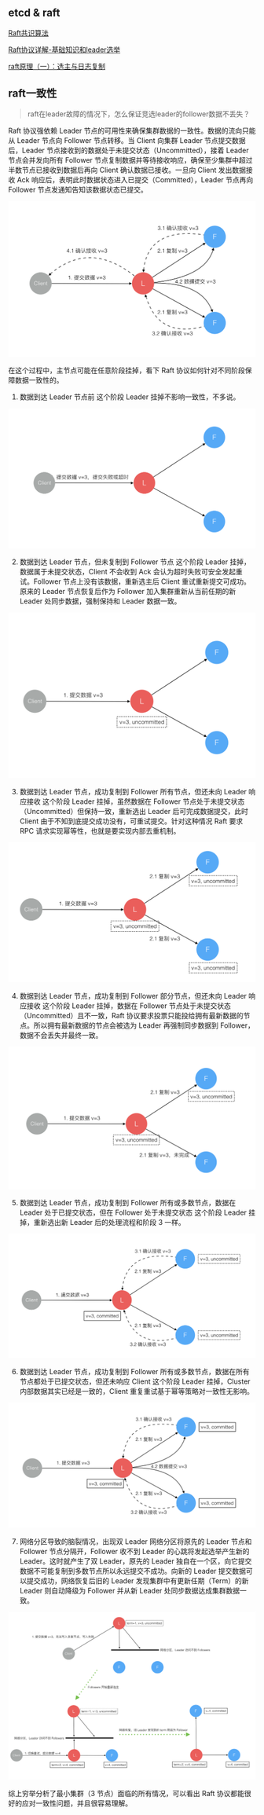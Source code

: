 ## etcd & raft

[Raft共识算法](http://www.calvinneo.com/2019/03/12/raft-algorithm/)

[Raft协议详解-基础知识和leader选举](https://zhuanlan.zhihu.com/p/29130892)

[raft原理（一）：选主与日志复制](http://oserror.com/distributed/raft-principle-one/)

## raft一致性

> raft在leader故障的情况下，怎么保证竞选leader的follower数据不丢失？

Raft 协议强依赖 Leader 节点的可用性来确保集群数据的一致性。数据的流向只能从 Leader 节点向 Follower 节点转移。当 Client 向集群 Leader 节点提交数据后，Leader 节点接收到的数据处于未提交状态（Uncommitted），接着 Leader 节点会并发向所有 Follower 节点复制数据并等待接收响应，确保至少集群中超过半数节点已接收到数据后再向 Client 确认数据已接收。一旦向 Client 发出数据接收 Ack 响应后，表明此时数据状态进入已提交（Committed），Leader 节点再向 Follower 节点发通知告知该数据状态已提交。

![](./raft-image/raft1.png)

在这个过程中，主节点可能在任意阶段挂掉，看下 Raft 协议如何针对不同阶段保障数据一致性的。

1. 数据到达 Leader 节点前
这个阶段 Leader 挂掉不影响一致性，不多说。

![](./raft-image/raft2.png)

2. 数据到达 Leader 节点，但未复制到 Follower 节点
这个阶段 Leader 挂掉，数据属于未提交状态，Client 不会收到 Ack 会认为超时失败可安全发起重试。Follower 节点上没有该数据，重新选主后 Client 重试重新提交可成功。原来的 Leader 节点恢复后作为 Follower 加入集群重新从当前任期的新 Leader 处同步数据，强制保持和 Leader 数据一致。

![](./raft-image/raft3.png)

3. 数据到达 Leader 节点，成功复制到 Follower 所有节点，但还未向 Leader 响应接收
这个阶段 Leader 挂掉，虽然数据在 Follower 节点处于未提交状态（Uncommitted）但保持一致，重新选出 Leader 后可完成数据提交，此时 Client 由于不知到底提交成功没有，可重试提交。针对这种情况 Raft 要求 RPC 请求实现幂等性，也就是要实现内部去重机制。

![](./raft-image/raft4.png)

4. 数据到达 Leader 节点，成功复制到 Follower 部分节点，但还未向 Leader 响应接收
这个阶段 Leader 挂掉，数据在 Follower 节点处于未提交状态（Uncommitted）且不一致，Raft 协议要求投票只能投给拥有最新数据的节点。所以拥有最新数据的节点会被选为 Leader 再强制同步数据到 Follower，数据不会丢失并最终一致。

![](./raft-image/raft5.png)

5. 数据到达 Leader 节点，成功复制到 Follower 所有或多数节点，数据在 Leader 处于已提交状态，但在 Follower 处于未提交状态
这个阶段 Leader 挂掉，重新选出新 Leader 后的处理流程和阶段 3 一样。

![](./raft-image/raft6.png)

6. 数据到达 Leader 节点，成功复制到 Follower 所有或多数节点，数据在所有节点都处于已提交状态，但还未响应 Client
这个阶段 Leader 挂掉，Cluster 内部数据其实已经是一致的，Client 重复重试基于幂等策略对一致性无影响。

![](./raft-image/raft7.png)

7. 网络分区导致的脑裂情况，出现双 Leader
网络分区将原先的 Leader 节点和 Follower 节点分隔开，Follower 收不到 Leader 的心跳将发起选举产生新的 Leader。这时就产生了双 Leader，原先的 Leader 独自在一个区，向它提交数据不可能复制到多数节点所以永远提交不成功。向新的 Leader 提交数据可以提交成功，网络恢复后旧的 Leader 发现集群中有更新任期（Term）的新 Leader 则自动降级为 Follower 并从新 Leader 处同步数据达成集群数据一致。

![](./raft-image/raft8.png)

综上穷举分析了最小集群（3 节点）面临的所有情况，可以看出 Raft 协议都能很好的应对一致性问题，并且很容易理解。